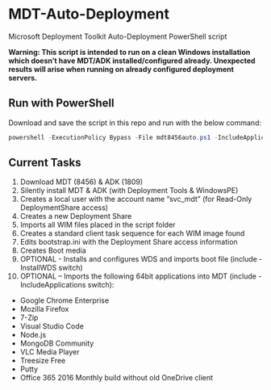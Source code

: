 # MDT-Auto-Deployment

Microsoft Deployment Toolkit Auto-Deployment PowerShell script

**Warning: This script is intended to run on a clean Windows installation which doesn’t have MDT/ADK installed/configured already. Unexpected results will arise when running on already configured deployment servers.**

## Run with PowerShell
Download and save the script in this repo and run with the below command:

```powershell
powershell -ExecutionPolicy Bypass -File mdt8456auto.ps1 -IncludeApplications -InstallWDS
```

## Current Tasks
1) Download MDT (8456) & ADK (1809)
2) Silently install MDT & ADK (with Deployment Tools & WindowsPE)
3) Creates a local user with the account name “svc_mdt” (for Read-Only DeploymentShare access)
4) Creates a new Deployment Share
5) Imports all WIM files placed in the script folder
6) Creates a standard client task sequence for each WIM image found
7) Edits bootstrap.ini with the Deployment Share access information
8) Creates Boot media
9) OPTIONAL - Installs and configures WDS and imports boot file (include -InstallWDS switch)
10) OPTIONAL – Imports the following 64bit applications into MDT (include -IncludeApplications switch):
- Google Chrome Enterprise
- Mozilla Firefox
- 7-Zip
- Visual Studio Code
- Node.js
- MongoDB Community
- VLC Media Player
- Treesize Free
- Putty
- Office 365 2016 Monthly build without old OneDrive client